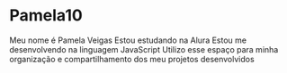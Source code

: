 # Pamela10
Meu nome é Pamela Veigas                                                                                                                                                                  Estou estudando na Alura                                                                                                                                                                   Estou me desenvolvendo na linguagem JavaScript                                                                                                                                          Utilizo esse espaço para minha organização e compartilhamento dos meu projetos desenvolvidos
